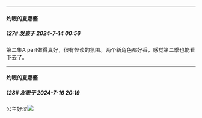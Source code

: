 ﻿
*****

####  灼眼的夏娜酱  
##### 127#       发表于 2024-7-14 00:56

第二集A part做得真好，很有怪谈的氛围。两个新角色都好香，感觉第二季也能看下去了。


*****

####  灼眼的夏娜酱  
##### 128#       发表于 2024-7-16 20:19

公主好涩<img src="https://static.saraba1st.com/image/smiley/face2017/077.png" referrerpolicy="no-referrer">

